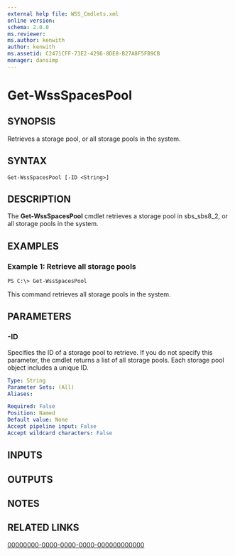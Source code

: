 ```yaml
---
external help file: WSS_Cmdlets.xml
online version: 
schema: 2.0.0
ms.reviewer:
ms.author: kenwith
author: kenwith
ms.assetid: C2471CFF-73E2-4296-8DE8-B27A8F5FB9CB
manager: dansimp
---
```


# Get-WssSpacesPool

## SYNOPSIS
Retrieves a storage pool, or all storage pools in the system.

## SYNTAX

```
Get-WssSpacesPool [-ID <String>]
```

## DESCRIPTION
The **Get-WssSpacesPool** cmdlet retrieves a storage pool in sbs_sbs8_2, or all storage pools in the system.

## EXAMPLES

### Example 1: Retrieve all storage pools
```
PS C:\> Get-WssSpacesPool
```

This command retrieves all storage pools in the system.

## PARAMETERS

### -ID
Specifies the ID of a storage pool to retrieve.
If you do not specify this parameter, the cmdlet returns a list of all storage pools.
Each storage pool object includes a unique ID.

```yaml
Type: String
Parameter Sets: (All)
Aliases: 

Required: False
Position: Named
Default value: None
Accept pipeline input: False
Accept wildcard characters: False
```

## INPUTS

## OUTPUTS

## NOTES

## RELATED LINKS

[00000000-0000-0000-0000-000000000000](00000000-0000-0000-0000-000000000000)
